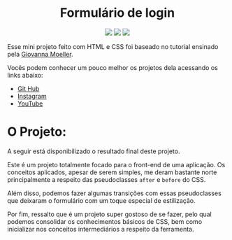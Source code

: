 <div align ="center">
<h1>
  Formulário de login
</h1>
<a hrec="https://www.linkedin.com/in/soaresmilton/" target="_blank">
<img src="https://img.shields.io/badge/linkedin-%230077B5.svg?&style=for-the-badge&logo=linkedin&logoColor=white" /> 
</a>
<a hrec="https://www.youtube.com/channel/UCMsbUh0LDOMQCTBdBXwkFiQ" target="_blank">
<img src="https://img.shields.io/badge/youtube-%23FF0000.svg?&style=for-the-badge&logo=youtube&logoColor=white" />
</a>
<a hrec="https://www.instagram.com/soaresmiltinho/" target="_blank">
<img src="https://img.shields.io/badge/instagram-%23E4405F.svg?&style=for-the-badge&logo=instagram&logoColor=white" />
</a>
</div>

<div>
<p>
Esse mini projeto feito com HTML e CSS foi baseado no tutorial ensinado pela <a href="https://www.linkedin.com/in/giovannamoeller/" target="_blank">Giovanna Moeller</a>.

Vocês podem conhecer um pouco melhor os projetos dela acessando os links abaixo:
<ul>
<li>
<a href="https://github.com/giovannamoeller/login-form-1" target="_blank">Git Hub </a>
</li>
<li>
<a href="https://www.instagram.com/girl.coding/" target="_blank">Instagram </a>
</li>
<li>
<a href="https://www.youtube.com/watch?v=MkXuQ9CcHqU" target="_blank">YouTube </a>
</li>
</ul>
</p>
</div>

# O Projeto:

<p>
A seguir está disponibilizado o resultado final deste projeto.

Este é um projeto totalmente focado para o front-end de uma aplicação. Os conceitos aplicados, apesar de serem simples, me deram bastante norte principalmente a respeito das pseudoclasses `after` e `before` do CSS.

Além disso, podemos fazer algumas transições com essas pseudoclasses que deixaram o formulário com um toque especial de estilização.

Por fim, ressalto que é um projeto super gostoso de se fazer, pelo qual podemos consolidar os conhecimentos básicos de CSS, bem como inicializar nos conceitos intermediários a respeito da ferramenta.
</p>